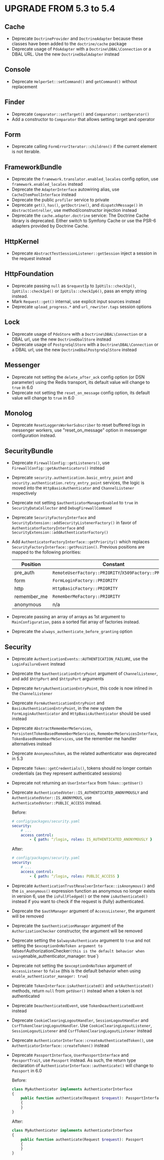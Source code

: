 UPGRADE FROM 5.3 to 5.4
=======================

Cache
-----

 * Deprecate `DoctrineProvider` and `DoctrineAdapter` because these classes have been added to the `doctrine/cache` package
 * Deprecate usage of `PdoAdapter` with a `Doctrine\DBAL\Connection` or a DBAL URL. Use the new `DoctrineDbalAdapter` instead

Console
-------

 * Deprecate `HelperSet::setCommand()` and `getCommand()` without replacement

Finder
------

 * Deprecate `Comparator::setTarget()` and `Comparator::setOperator()`
 * Add a constructor to `Comparator` that allows setting target and operator

Form
------

 * Deprecate calling `FormErrorIterator::children()` if the current element is not iterable.

FrameworkBundle
---------------

 * Deprecate the `framework.translator.enabled_locales` config option, use `framework.enabled_locales` instead
 * Deprecate the `AdapterInterface` autowiring alias, use `CacheItemPoolInterface` instead
 * Deprecate the public `profiler` service to private
 * Deprecate `get()`, `has()`, `getDoctrine()`, and `dispatchMessage()` in `AbstractController`, use method/constructor injection instead
 * Deprecate the `cache.adapter.doctrine` service: The Doctrine Cache library is deprecated. Either switch to Symfony Cache or use the PSR-6 adapters provided by Doctrine Cache.

HttpKernel
----------

 * Deprecate `AbstractTestSessionListener::getSession` inject a session in the request instead

HttpFoundation
--------------

 * Deprecate passing `null` as `$requestIp` to `IpUtils::checkIp()`, `IpUtils::checkIp4()` or `IpUtils::checkIp6()`, pass an empty string instead.
 * Mark `Request::get()` internal, use explicit input sources instead
 * Deprecate `upload_progress.*` and `url_rewriter.tags` session options

Lock
----

 * Deprecate usage of `PdoStore` with a `Doctrine\DBAL\Connection` or a DBAL url, use the new `DoctrineDbalStore` instead
 * Deprecate usage of `PostgreSqlStore` with a `Doctrine\DBAL\Connection` or a DBAL url, use the new `DoctrineDbalPostgreSqlStore` instead

Messenger
---------

 * Deprecate not setting the `delete_after_ack` config option (or DSN parameter) using the Redis transport,
   its default value will change to `true` in 6.0
 * Deprecate not setting the `reset_on_message` config option, its default value will change to `true` in 6.0

Monolog
-------

 * Deprecate `ResetLoggersWorkerSubscriber` to reset buffered logs in messenger
   workers, use "reset_on_message" option in messenger configuration instead.

SecurityBundle
--------------

 * Deprecate `FirewallConfig::getListeners()`, use `FirewallConfig::getAuthenticators()` instead
 * Deprecate `security.authentication.basic_entry_point` and `security.authentication.retry_entry_point` services, the logic is moved into the
   `HttpBasicAuthenticator` and `ChannelListener` respectively
 * Deprecate not setting `$authenticatorManagerEnabled` to `true` in `SecurityDataCollector` and `DebugFirewallCommand`
 * Deprecate `SecurityFactoryInterface` and `SecurityExtension::addSecurityListenerFactory()` in favor of
   `AuthenticatorFactoryInterface` and `SecurityExtension::addAuthenticatorFactory()`
 * Add `AuthenticatorFactoryInterface::getPriority()` which replaces `SecurityFactoryInterface::getPosition()`.
   Previous positions are mapped to the following priorities:

    | Position    | Constant                                              | Priority |
    | ----------- | ----------------------------------------------------- | -------- |
    | pre_auth    | `RemoteUserFactory::PRIORITY`/`X509Factory::PRIORITY` | -10      |
    | form        | `FormLoginFactory::PRIORITY`                          | -30      |
    | http        | `HttpBasicFactory::PRIORITY`                          | -50      |
    | remember_me | `RememberMeFactory::PRIORITY`                         | -60      |
    | anonymous   | n/a                                                   | -70      |

 * Deprecate passing an array of arrays as 1st argument to `MainConfiguration`, pass a sorted flat array of
   factories instead.
 * Deprecate the `always_authenticate_before_granting` option

Security
--------

 * Deprecate `AuthenticationEvents::AUTHENTICATION_FAILURE`, use the `LoginFailureEvent` instead
 * Deprecate the `$authenticationEntryPoint` argument of `ChannelListener`, and add `$httpPort` and `$httpsPort` arguments
 * Deprecate `RetryAuthenticationEntryPoint`, this code is now inlined in the `ChannelListener`
 * Deprecate `FormAuthenticationEntryPoint` and `BasicAuthenticationEntryPoint`, in the new system the `FormLoginAuthenticator`
   and `HttpBasicAuthenticator` should be used instead
 * Deprecate `AbstractRememberMeServices`, `PersistentTokenBasedRememberMeServices`, `RememberMeServicesInterface`,
   `TokenBasedRememberMeServices`, use the remember me handler alternatives instead
 * Deprecate `AnonymousToken`, as the related authenticator was deprecated in 5.3
 * Deprecate `Token::getCredentials()`, tokens should no longer contain credentials (as they represent authenticated sessions)
 * Deprecate not returning an `UserInterface` from `Token::getUser()`
 * Deprecate `AuthenticatedVoter::IS_AUTHENTICATED_ANONYMOUSLY` and `AuthenticatedVoter::IS_ANONYMOUS`,
   use `AuthenticatedVoter::PUBLIC_ACCESS` instead.

   Before:
   ```yaml
   # config/packages/security.yaml
   security:
       # ...
       access_control:
           - { path: ^/login, roles: IS_AUTHENTICATED_ANONYMOUSLY }
   ```

   After:
   ```yaml
   # config/packages/security.yaml
   security:
       # ...
       access_control:
           - { path: ^/login, roles: PUBLIC_ACCESS }
   ```

 * Deprecate `AuthenticationTrustResolverInterface::isAnonymous()` and the `is_anonymous()` expression function
   as anonymous no longer exists in version 6, use the `isFullFledged()` or the new `isAuthenticated()` instead
   if you want to check if the request is (fully) authenticated.
 * Deprecate the `$authManager` argument of `AccessListener`, the argument will be removed
 * Deprecate the `$authenticationManager` argument of the `AuthorizationChecker` constructor, the argument will be removed
 * Deprecate setting the `$alwaysAuthenticate` argument to `true` and not setting the
   `$exceptionOnNoToken argument to `false` of `AuthorizationChecker` (this is the default
   behavior when using `enable_authenticator_manager: true`)
 * Deprecate not setting the `$exceptionOnNoToken` argument of `AccessListener` to `false`
   (this is the default behavior when using `enable_authenticator_manager: true`)
 * Deprecate `TokenInterface:isAuthenticated()` and `setAuthenticated()` methods,
   return `null` from `getUser()` instead when a token is not authenticated
 * Deprecate `DeauthenticatedEvent`, use `TokenDeauthenticatedEvent` instead
 * Deprecate `CookieClearingLogoutHandler`, `SessionLogoutHandler` and `CsrfTokenClearingLogoutHandler`.
   Use `CookieClearingLogoutListener`, `SessionLogoutListener` and `CsrfTokenClearingLogoutListener` instead
 * Deprecate `AuthenticatorInterface::createAuthenticatedToken()`, use `AuthenticatorInterface::createToken()` instead
 * Deprecate `PassportInterface`, `UserPassportInterface` and `PassportTrait`, use `Passport` instead.
   As such, the return type declaration of `AuthenticatorInterface::authenticate()` will change to `Passport` in 6.0

   Before:
   ```php
   class MyAuthenticator implements AuthenticatorInterface
   {
       public function authenticate(Request $request): PassportInterface
       {
       }
   }
   ```

   After:
   ```php
   class MyAuthenticator implements AuthenticatorInterface
   {
       public function authenticate(Request $request): Passport
       {
       }
   }
   ```
